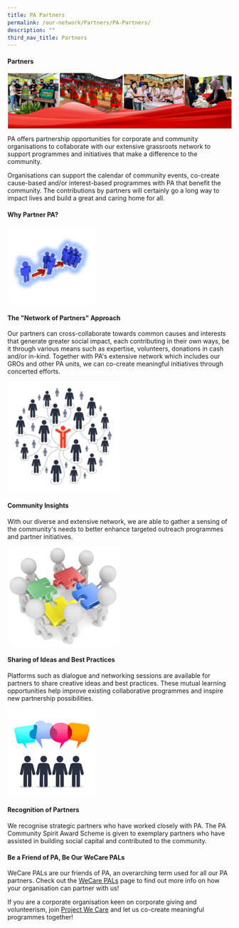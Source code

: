 ```yaml
---
title: PA Partners
permalink: /our-network/Partners/PA-Partners/
description: ""
third_nav_title: Partners
---
```

#### Partners
<img style="width:700px"  align="center" src="/images/Our%20Network/Partners/banner%20for%20PA%20website%20partners.png"><br>

PA offers partnership opportunities for corporate and community organisations to collaborate with our extensive grassroots network to support programmes and initiatives that make a difference to the community.

Organisations can support the calendar of community events, co-create cause-based and/or interest-based programmes with PA that benefit the community. The contributions by partners will certainly go a long way to impact lives and build a great and caring home for all.

#### Why Partner PA?
<img style="width:200px"  align="center" src="/images/Our%20Network/Partners/icon1.jpg"><br>

#### The "Network of Partners" Approach

Our partners can cross-collaborate towards common causes and interests that generate greater social impact, each contributing in their own ways, be it through various means such as expertise, volunteers, donations in cash and/or in-kind. Together with PA's extensive network which includes our GROs and other PA units, we can co-create meaningful initiatives through concerted efforts.

<img style="width:250px" align="center" src="/images/Our%20Network/Partners/Network_of_Partners.jpg"><br>


#### Community Insights

With our diverse and extensive network, we are able to gather a sensing of the community's needs to better enhance targeted outreach programmes and partner initiatives.

<img style="width:250px" align="center" src="/images/Our%20Network/Partners/Community%20Insights.png"><br>


#### Sharing of Ideas and Best Practices
Platforms such as dialogue and networking sessions are available for partners to share creative ideas and best practices. These mutual learning opportunities help improve existing collaborative programmes and inspire new partnership possibilities.

<img style="width:200px" align="center" src="/images/Our%20Network/Partners/Ideas_Practices.jpg"><br>


#### Recognition of Partners

We recognise strategic partners who have worked closely with PA. The PA Community Spirit Award Scheme is given to exemplary partners who have assisted in building social capital and contributed to the community.


#### Be a Friend of PA, Be Our WeCare PALs

WeCare PALs are our friends of PA, an overarching term used for all our PA partners. Check out the [WeCare PALs](/our-network/Partners/WeCare-PALs) page to find out more info on how your organisation can partner with us!

If you are a corporate organisation keen on corporate giving and volunteerism, join [Project We Care](/our-network/partners/project-we-care) and let us co-create meaningful programmes together!